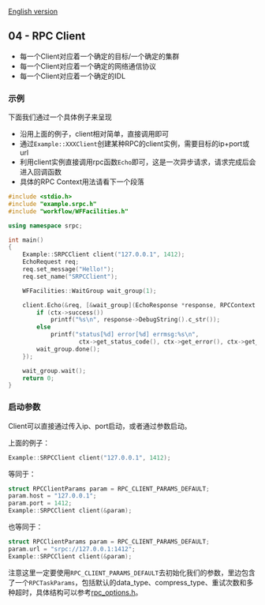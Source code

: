 [English version](/docs/en/docs-04-client.md)

## 04 - RPC Client
- 每一个Client对应着一个确定的目标/一个确定的集群
- 每一个Client对应着一个确定的网络通信协议
- 每一个Client对应着一个确定的IDL

### 示例
下面我们通过一个具体例子来呈现
- 沿用上面的例子，client相对简单，直接调用即可
- 通过``Example::XXXClient``创建某种RPC的client实例，需要目标的ip+port或url
- 利用client实例直接调用rpc函数``Echo``即可，这是一次异步请求，请求完成后会进入回调函数
- 具体的RPC Context用法请看下一个段落

~~~cpp
#include <stdio.h>
#include "example.srpc.h"
#include "workflow/WFFacilities.h"

using namespace srpc;

int main()
{
    Example::SRPCClient client("127.0.0.1", 1412);
    EchoRequest req;
    req.set_message("Hello!");
    req.set_name("SRPCClient");

    WFFacilities::WaitGroup wait_group(1);

    client.Echo(&req, [&wait_group](EchoResponse *response, RPCContext *ctx) {
        if (ctx->success())
            printf("%s\n", response->DebugString().c_str());
        else
            printf("status[%d] error[%d] errmsg:%s\n",
                    ctx->get_status_code(), ctx->get_error(), ctx->get_errmsg());
        wait_group.done();
    });

    wait_group.wait();
    return 0;
}
~~~

### 启动参数

Client可以直接通过传入ip、port启动，或者通过参数启动。

上面的例子：

~~~cpp
Example::SRPCClient client("127.0.0.1", 1412);
~~~

等同于：

~~~cpp
struct RPCClientParams param = RPC_CLIENT_PARAMS_DEFAULT;
param.host = "127.0.0.1";
param.port = 1412;
Example::SRPCClient client(&param);
~~~

也等同于：

~~~cpp
struct RPCClientParams param = RPC_CLIENT_PARAMS_DEFAULT;
param.url = "srpc://127.0.0.1:1412";
Example::SRPCClient client(&param);
~~~

注意这里一定要使用`RPC_CLIENT_PARAMS_DEFAULT`去初始化我们的参数，里边包含了一个`RPCTaskParams`，包括默认的data_type、compress_type、重试次数和多种超时，具体结构可以参考[rpc_options.h](/src/rpc_options.h)。

